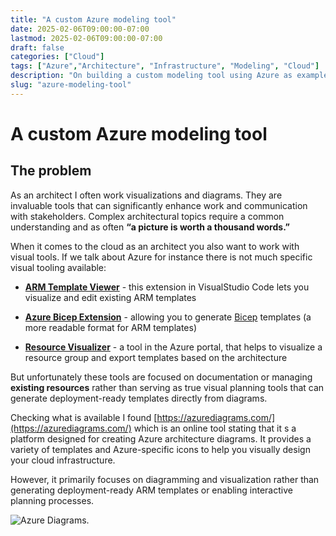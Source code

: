 ```yaml
---
title: "A custom Azure modeling tool"
date: 2025-02-06T09:00:00-07:00
lastmod: 2025-02-06T09:00:00-07:00
draft: false
categories: ["Cloud"]
tags: ["Azure","Architecture", "Infrastructure", "Modeling", "Cloud"]
description: "On building a custom modeling tool using Azure as example"
slug: "azure-modeling-tool"
---
```


# A custom Azure modeling tool

## The problem

As an architect I often work visualizations and diagrams. They are invaluable tools that can significantly enhance work and communication with stakeholders. Complex architectural topics require a common understanding and as often **“a picture is worth a thousand words.”**

When it comes to the cloud as an architect you also want to work with visual tools. If we talk about Azure for instance there is not much specific visual tooling available:

- **[ARM Template Viewer](https://learn.microsoft.com/en-us/answers/questions/370410/how-to-generate-architecture-diagram-from-azure-re)** - this extension in VisualStudio Code lets you visualize and edit existing ARM templates

- **[Azure Bicep Extension](https://zimmergren.net/generate-bicep-templates-from-existing-azure-resources-vscode/)** - allowing you to generate [Bicep](https://learn.microsoft.com/en-us/azure/azure-resource-manager/bicep/overview?tabs=bicep) templates (a more readable format for ARM templates)

- **[Resource Visualizer](https://learn.microsoft.com/en-us/answers/questions/370410/how-to-generate-architecture-diagram-from-azure-re)** - a tool in the Azure portal, that helps to visualize a resource group and export templates based on the architecture

But unfortunately these tools are focused on documentation or managing **existing resources** rather than serving as true visual planning tools that can generate deployment-ready templates directly from diagrams.

Checking what is available I found [https://azurediagrams.com/](https://azurediagrams.com/) which is an online tool stating that it s a platform designed for creating Azure architecture diagrams. It provides a variety of templates and Azure-specific icons to help you visually design your cloud infrastructure.

However, it primarily focuses on diagramming and visualization rather than generating deployment-ready ARM templates or enabling interactive planning processes. 

![Azure Diagrams.](../images/azurediagrams.png)
